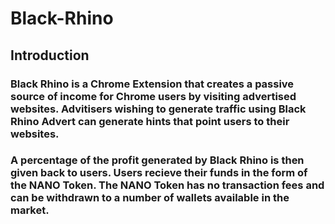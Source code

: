 # Black-Rhino

## Introduction
### Black Rhino is a Chrome Extension that creates a passive source of income for Chrome users by visiting advertised websites. Advitisers wishing to generate traffic using Black Rhino Advert can generate hints that point users to their websites. 

### A percentage of the profit generated by Black Rhino is then given back to users. Users recieve their funds in the form of the NANO Token. The NANO Token has no transaction fees and can be withdrawn to a number of wallets available in the market. 